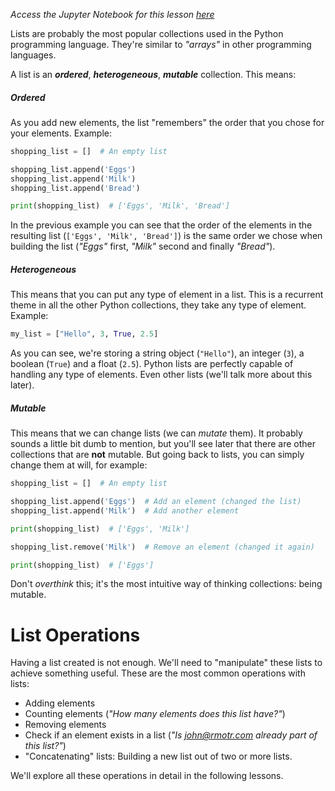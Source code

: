 <i>Access the Jupyter Notebook for this lesson [here](https://github.com/rmotr-curriculum/base-python-curriculum/blob/master/unit-7-collections-part-1/lesson-2-intro-to-lists/Intro%20to%20Lists.ipynb)</i>

Lists are probably the most popular collections used in the Python programming language. They're similar to _"arrays"_ in other programming languages.

A list is an **_ordered_**, **_heterogeneous_**, **_mutable_** collection. This means:

##### Ordered

As you add new elements, the list "remembers" the order that you chose for your elements. Example:

```python
shopping_list = []  # An empty list

shopping_list.append('Eggs')
shopping_list.append('Milk')
shopping_list.append('Bread')

print(shopping_list)  # ['Eggs', 'Milk', 'Bread']
```

In the previous example you can see that the order of the elements in the resulting list (`['Eggs', 'Milk', 'Bread']`) is the same order we chose when building the list (_"Eggs"_ first, _"Milk"_ second and finally _"Bread"_).

##### Heterogeneous

This means that you can put any type of element in a list. This is a recurrent theme in all the other Python collections, they take any type of element. Example:


```python
my_list = ["Hello", 3, True, 2.5]
```

As you can see, we're storing a string object (`"Hello"`), an integer (`3`), a boolean (`True`) and a float (`2.5`). Python lists are perfectly capable of handling any type of elements. Even other lists (we'll talk more about this later).

##### Mutable

This means that we can change lists (we can _mutate_ them). It probably sounds a little bit dumb to mention, but you'll see later that there are other collections that are **not** mutable. But going back to lists, you can simply change them at will, for example:

```python
shopping_list = []  # An empty list

shopping_list.append('Eggs')  # Add an element (changed the list)
shopping_list.append('Milk')  # Add another element

print(shopping_list)  # ['Eggs', 'Milk']

shopping_list.remove('Milk')  # Remove an element (changed it again)

print(shopping_list)  # ['Eggs']
```

Don't _overthink_ this; it's the most intuitive way of thinking collections: being mutable.

# List Operations

Having a list created is not enough. We'll need to "manipulate" these lists to achieve something useful. These are the most common operations with lists:

* Adding elements
* Counting elements (_"How many elements does this list have?"_)
* Removing elements
* Check if an element exists in a list (_"Is john@rmotr.com already part of this list?"_)
* "Concatenating" lists: Building a new list out of two or more lists.

We'll explore all these operations in detail in the following lessons.
